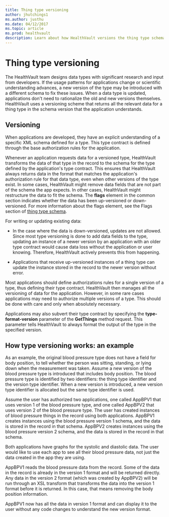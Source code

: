 ```yaml
---
title: Thing type versioning
author: jhutchings1
ms.author: justhu
ms.date: 04/12/2017
ms.topic: article
ms.prod: healthvault
description: Learn about how HealthVault versions the thing type schemas
---
```


Thing type versioning
=====================

The HealthVault team designs data types with significant research and input from developers. If the usage patterns for applications change or scientific understanding advances, a new version of the type may be introduced with a different schema to fix these issues. When a data type is updated, applications don't need to rationalize the old and new versions themselves. HealthVault uses a versioning scheme that returns all the relevant data for a thing type in the schema version that the application understands.

Versioning
----------

When applications are developed, they have an explicit understanding of a specific XML schema defined for a type. This <span class="parameter">type contract</span> is defined through the base authorization rules for the application.

Whenever an application requests data for a versioned type, HealthVault transforms the data of that type in the record to the schema for the type defined by the application's type contract. This ensures that HealthVault always returns data in the format that matches the application's authorization rule for that data type, even when other versions of the type exist. In some cases, HealthVault might remove data fields that are not part of the schema the app expects. In other cases, HealthVault might restructure the data to fit the schema. The **flags** element in the common section indicates whether the data has been up-versioned or down-versioned. For more information about the flags element, see the Flags section of [thing type schema](/healthvault/concepts/data/thing-types).

For writing or updating existing data:

-   In the case where the data is down-versioned, updates are not allowed. Since most type versioning is done to add data fields to the type, updating an instance of a newer version by an application with an older type contract would cause data loss without the application or user knowing. Therefore, HealthVault actively prevents this from happening.

-   Applications that receive up-versioned instances of a thing type can update the instance stored in the record to the newer version without error.

Most applications should define authorizations rules for a single version of a type, thus defining their type contract. HealthVault then manages all the versioning of data for the application. However, in some rare cases applications may need to authorize multiple versions of a type. This should be done with care and only when absolutely necessary.

Applications may also subvert their type contract by specifying the **type-format-version** parameter of the **GetThings** method request. This parameter tells HealthVault to always format the output of the type in the specified version.

How type versioning works: an example
------------------------------------

As an example, the original blood pressure type does not have a field for body position, to tell whether the person was sitting, standing, or lying down when the measurement was taken. Assume a new version of the blood pressure type is introduced that includes body position. The blood pressure type is identified by two identifiers: the thing type identifier and the version type identifier. When a new version is introduced, a new version type identifier is allocated but the same type identifier is used.

Assume the user has authorized two applications, one called AppBPV1 that uses version 1 of the blood pressure type, and one called AppBPV2 that uses version 2 of the blood pressure type. The user has created instances of blood pressure things in the record using both applications. AppBPV1 creates instances using the blood pressure version 1 schema, and the data is stored in the record in that schema. AppBPV2 creates instances using the blood pressure version 2 schema, and the data is stored in the record in that schema.

Both applications have graphs for the systolic and diastolic data. The user would like to use each app to see all their blood pressure data, not just the data created in the app they are using.

AppBPV1 reads the blood pressure data from the record. Some of the data in the record is already in the version 1 format and will be returned directly. Any data in the version 2 format (which was created by AppBPV2) will be run through an XSL transform that transforms the data into the version 1 format before it is returned. In this case, that means removing the body position information.

AppBPV1 now has all the data in version 1 format and can display it to the user without any code changes to understand the new version format.
